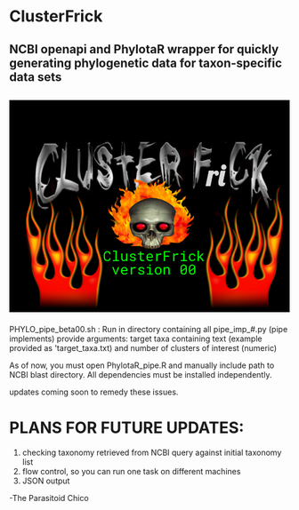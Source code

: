 # ClusterFrick
NCBI openapi and PhylotaR wrapper for quickly generating phylogenetic data for taxon-specific data sets
--------------------------------------------------------------------------------------------------------
![alt text](https://github.com/TheParasitoidChico/ClusterFrick/blob/master/ClusterFrick00_gitimage.png)
--------------------------------------------------------------------------------------------------------

PHYLO_pipe_beta00.sh : Run in directory containing all pipe_imp_#.py (pipe implements)
provide arguments: target taxa containing text (example provided as 'target_taxa.txt) and number of clusters of interest (numeric)

As of now, you must open PhylotaR_pipe.R and manually include path to NCBI blast directory.
All dependencies must be installed independently.


updates coming soon to remedy these issues.
# PLANS FOR FUTURE UPDATES:
1. checking taxonomy retrieved from NCBI query against initial taxonomy list
2. flow control, so you can run one task on different machines
3. JSON output


-The Parasitoid Chico
